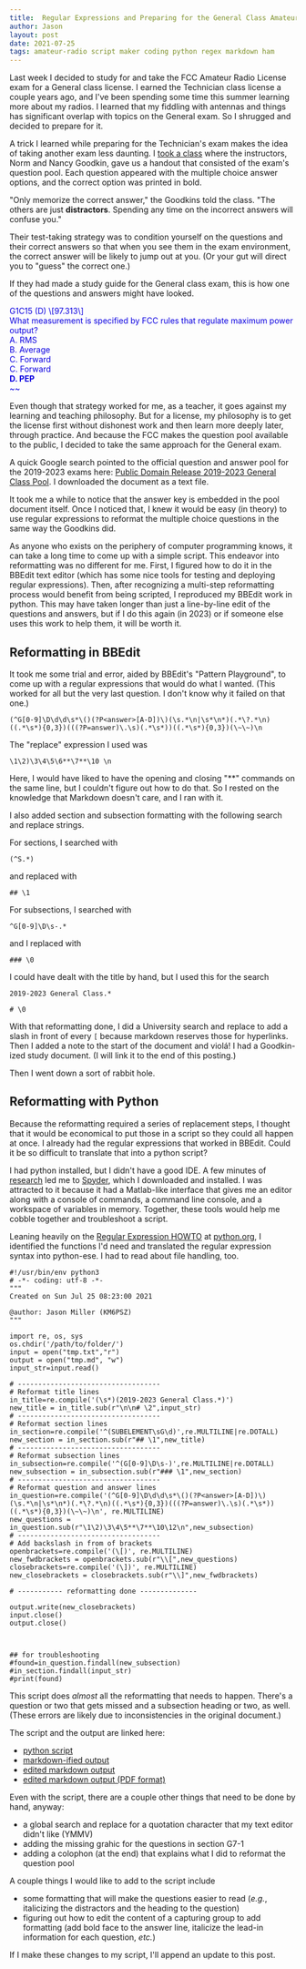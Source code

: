 ```yaml
---
title:  Regular Expressions and Preparing for the General Class Amateur Radio License Exam
author: Jason
layout: post
date: 2021-07-25
tags: amateur-radio script maker coding python regex markdown ham 
---
```


Last week I decided to study for and take the FCC Amateur Radio License exam for a General class license.  I earned the Technician class license a couple years ago, and I've been spending some time this summer learning more about my radios.  I learned that my fiddling with antennas and things has significant overlap with topics on the General exam.  So I shrugged and decided to prepare for it.

A trick I learned while preparing for the Technician's exam makes the idea of taking another exam less daunting.  I [took a class](https://www.qualitymatrix.com/hamclass/) where the instructors, Norm and Nancy Goodkin, gave us a handout that consisted of the exam's question pool.  Each question appeared with the multiple choice answer options, and the correct option was printed in bold.

"Only memorize the correct answer,"  the Goodkins told the class.  "The others are just **distractors**.  Spending any time on the incorrect answers will confuse you."

Their test-taking strategy was to condition yourself on the questions and their correct answers so that when you see them in the exam environment, the correct answer will be likely to jump out at you.  (Or your gut will direct you to "guess" the correct one.)

If they had made a study guide for the General class exam, this is how one of the questions and answers might have looked.

<font color=”blue”>
G1C15 (D) \[97.313\] <br>
What measurement is specified by FCC rules that regulate maximum power output?<br>
A. RMS<br>
B. Average<br>
C. Forward<br>
C. Forward<br>
<b>D. PEP<br>
</b>~~
</font>

Even though that strategy worked for me, as a teacher, it goes against my learning and teaching philosophy.  But for a license, my philosophy is to get the license first without dishonest work and then learn more deeply later, through practice.  And because the FCC makes the question pool available to the public, I decided to take the same approach for the General exam.

A quick Google search pointed to the official question and answer pool for the 2019-2023 exams here: [Public Domain Release 2019-2023 General Class Pool](http://www.ncvec.org/page.php?id=364).  I downloaded the document as a text file.

It took me a while to notice that the answer key is embedded in the pool document itself.  Once I noticed that, I knew it would be easy (in theory) to use regular expressions to reformat the multiple choice questions in the same way the Goodkins did.

As anyone who exists on the periphery of computer programming knows, it can take a long time to come up with a simple script.  This endeavor into reformatting was no different for me.  First, I figured how to do it in the BBEdit text editor (which has some nice tools for testing and deploying regular expressions).  Then, after recognizing a multi-step reformatting process would benefit from being scripted, I reproduced my BBEdit work in python.  This may have taken longer than just a line-by-line edit of the questions and answers, but if I do this again (in 2023) or if someone else uses this work to help them, it will be worth it.

## Reformatting in BBEdit

It took me some trial and error, aided by BBEdit's "Pattern Playground", to come up with  a regular expressions that would do what I wanted.  (This worked for all but the very last question.  I don't know why it failed on that one.)

```
(^G[0-9]\D\d\d\s*\()(?P<answer>[A-D])\)(\s.*\n|\s*\n*)(.*\?.*\n)((.*\s*){0,3})(((?P=answer)\.\s)(.*\s*))((.*\s*){0,3})(\~\~)\n
```
The "replace" expression I used was

```
\1\2)\3\4\5\6**\7**\10 \n
```

Here, I would have liked to have the opening and closing "**" commands on the same line, but I couldn't figure out how to do that.  So I rested on the knowledge that Markdown doesn't care, and I ran with it.

I also added section and subsection formatting with the following search and replace strings.

For sections, I searched with

```
(^S.*)
```

and replaced with

```
## \1
```

For subsections, I searched with

```
^G[0-9]\D\s-.*
```

and I replaced with

```
### \0
```

I could have dealt with the title by hand, but I used this for the search

```
2019-2023 General Class.*
```

```
# \0
```

With that reformatting done, I did a University search and replace to add a slash in front of every `[` because markdown reserves those for hyperlinks.  Then I added a note to the start of the document and violá!  I had a Goodkin-ized study document.  (I will link it to the end of this posting.)

Then I went down a sort of rabbit hole.

## Reformatting with Python

Because the reformatting required a series of replacement steps, I thought that it would be economical to put those in a script so they could all happen at once.  I already had the regular expressions that worked in BBEdit.  Could it be so difficult to translate that into a python script?

I had python installed, but I didn't have a good IDE.  A few minutes of [research](https://wiki.python.org/moin/IntegratedDevelopmentEnvironments) led me to [Spyder](https://www.spyder-ide.org), which I downloaded and installed.  I was attracted to it because it had a Matlab-like interface that gives me an editor along with a console of commands, a command line console, and a workspace of variables in memory.  Together, these tools would help me cobble together and troubleshoot a script.

Leaning heavily on the [Regular Expression HOWTO](https://docs.python.org/3/howto/regex.html) at [python.org](http://www.python.org), I identified the functions I'd need and translated the regular expression syntax into python-ese.  I had to read about file handling, too.

```python=
#!/usr/bin/env python3
# -*- coding: utf-8 -*-
"""
Created on Sun Jul 25 08:23:00 2021

@author: Jason Miller (KM6PSZ)
"""

import re, os, sys
os.chdir('/path/to/folder/')
input = open("tmp.txt","r")
output = open("tmp.md", "w")
input_str=input.read()

# -----------------------------------
# Reformat title lines
in_title=re.compile('(\s*)(2019-2023 General Class.*)')
new_title = in_title.sub(r"\n\n# \2",input_str)
# -----------------------------------
# Reformat section lines
in_section=re.compile('^(SUBELEMENT\sG\d)',re.MULTILINE|re.DOTALL)
new_section = in_section.sub(r"## \1",new_title)
# -----------------------------------
# Reformat subsection lines
in_subsection=re.compile('^(G[0-9]\D\s-)',re.MULTILINE|re.DOTALL)
new_subsection = in_subsection.sub(r"### \1",new_section)
# -----------------------------------
# Reformat question and answer lines
in_question=re.compile('(^G[0-9]\D\d\d\s*\()(?P<answer>[A-D])\)(\s.*\n|\s*\n*)(.*\?.*\n)((.*\s*){0,3})(((?P=answer)\.\s)(.*\s*))((.*\s*){0,3})(\~\~)\n', re.MULTILINE)
new_questions = in_question.sub(r"\1\2)\3\4\5**\7**\10\12\n",new_subsection)
# -----------------------------------
# Add backslash in from of brackets
openbrackets=re.compile('(\[)', re.MULTILINE)
new_fwdbrackets = openbrackets.sub(r"\\[",new_questions)
closebrackets=re.compile('(\])', re.MULTILINE)
new_closebrackets = closebrackets.sub(r"\\]",new_fwdbrackets)

# ----------- reformatting done --------------

output.write(new_closebrackets)
input.close()
output.close()



## for troubleshooting
#found=in_question.findall(new_subsection)
#in_section.findall(input_str)
#print(found)
```

This script does *almost* all the reformatting that needs to happen.  There's a question or two that gets missed and a subsection heading or two, as well.  (These errors are likely due to inconsistencies in the original document.)

The script and the output are linked here:

* [python script](/assets/data/fcc-General-reformatting-regex.py)
* [markdown-ified output](/assets/data/fcc-General-reformatted.md)
* [edited markdown output]((/assets/data/fcc-General-reformatted-edited.pdf))
* [edited markdown output (PDF format)](/assets/data/fcc-General-reformatted-edited.pdf)

Even with the script, there are a couple other things that need to be done by hand, anyway:

* a global search and replace for a quotation character that my text editor didn't like (YMMV)
* adding the missing grahic for the questions in section G7-1
* adding a colophon (at the end) that explains what I did to reformat the question pool

A couple things I would like to add to the script include

* some formatting that will make the questions easier to read (*e.g.*, italicizing the distractors and the heading to the question)
* figuring out how to edit the content of a capturing group to add formatting (add bold face to the answer line, italicize the lead-in information for each question, *etc.*)

If I make these changes to my script, I'll append an update to this post.


